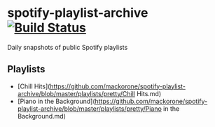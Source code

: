 # spotify-playlist-archive [![Build Status](https://travis-ci.com/mackorone/spotify-playlist-archive.svg?branch=master)](https://travis-ci.com/mackorone/spotify-playlist-archive)

Daily snapshots of public Spotify playlists

## Playlists

- [Chill Hits](https://github.com/mackorone/spotify-playlist-archive/blob/master/playlists/pretty/Chill Hits.md)
- [Piano in the Background](https://github.com/mackorone/spotify-playlist-archive/blob/master/playlists/pretty/Piano in the Background.md)